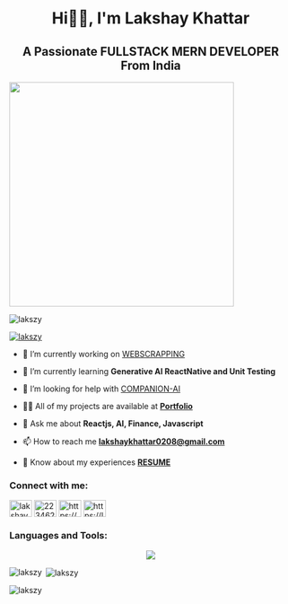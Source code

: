 <h1 align="center">Hi🤌🏻, I'm Lakshay Khattar</h1>
<h2 align="center">A Passionate FULLSTACK MERN DEVELOPER From India</h2>
<img src="https://art.pixilart.com/sr2712ab0b35ecd.gif" height="400px"/>

<p align="left"> <img src="https://komarev.com/ghpvc/?username=lakszy&label=Profile%20views&color=0e75b6&style=flat" alt="lakszy" /> </p>

<p align="left"> <a href="https://github.com/ryo-ma/github-profile-trophy"><img src="https://github-profile-trophy.vercel.app/?username=lakszy" alt="lakszy" /></a> </p>

- 🔭 I’m currently working on [WEBSCRAPPING](https://github.com/Lakszy/webscrapp)

- 🌱 I’m currently learning **Generative AI ReactNative and Unit Testing**

- 🤝 I’m looking for help with [COMPANION-AI](https://github.com/Lakszy/YOUR-AI-COMPANION)

- 👨‍💻 All of my projects are available at [**Portfolio**](https://lakshay-khattar.netlify.app/)

- 💬 Ask me about **Reactjs, AI, Finance, Javascript**

- 📫 How to reach me **lakshaykhattar0208@gmail.com**

- 📄 Know about my experiences [**RESUME**](https://drive.google.com/file/d/1q7MIVrAtDK2HAj5zUYVbteBH6c48X5Wa/view?usp=sharing)

<h3 align="left">Connect with me:</h3>
<p align="left">
<a href="https://linkedin.com/in/lakshaykhattar" target="blank"><img align="center" src="https://raw.githubusercontent.com/rahuldkjain/github-profile-readme-generator/master/src/images/icons/Social/linked-in-alt.svg" alt="lakshaykhattar" height="30" width="40" /></a>
<a href="https://stackoverflow.com/users/22346256" target="blank"><img align="center" src="https://raw.githubusercontent.com/rahuldkjain/github-profile-readme-generator/master/src/images/icons/Social/stack-overflow.svg" alt="22346256" height="30" width="40" /></a>
<a href="https://www.codechef.com/users/https://www.codechef.com/users/lakshaykhattar" target="blank"><img align="center" src="https://cdn.jsdelivr.net/npm/simple-icons@3.1.0/icons/codechef.svg" alt="https://www.codechef.com/users/lakshaykhattar" height="30" width="40" /></a>
<a href="https://www.leetcode.com/https://leetcode.com/lakshaykhattar0208/" target="blank"><img align="center" src="https://raw.githubusercontent.com/rahuldkjain/github-profile-readme-generator/master/src/images/icons/Social/leet-code.svg" alt="https://leetcode.com/lakshaykhattar0208/" height="30" width="40" /></a>

<h3 align="left">Languages and Tools:</h3>
<p align="center">
  <a href="#">
    <img src="https://skillicons.dev/icons?i=html,css,js,react,ts,php,graphql,nodejs,express,wordpress,git,github,gitlab,bootstrap,c,cpp,discord,figma,heroku,mongodb,mysql,netlify,nextjs,py,redux,tailwind,vercel,vscode," />
  </a>
</p></p>





<p><img align="left" src="https://github-readme-stats.vercel.app/api/top-langs?username=lakszy&show_icons=true&locale=en&layout=compact" alt="lakszy" /></p>

<p>&nbsp;<img align="center" src="https://github-readme-stats.vercel.app/api?username=lakszy&show_icons=true&locale=en" alt="lakszy" /></p>

<p><img align="center" src="https://github-readme-streak-stats.herokuapp.com/?user=lakszy&" alt="lakszy" /></p>
